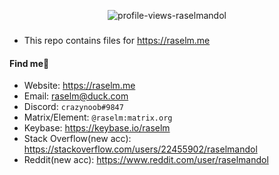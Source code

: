 <p align="center">
    <img src="https://count.getloli.com/get/@:raselmandol?theme=rule34" alt="profile-views-raselmandol">
</p>

###

* This repo contains files for https://raselm.me

#### Find me👀

* Website: <https://raselm.me>
* Email: <raselm@duck.com>
* Discord: `crazynoob#9847`
* Matrix/Element: `@raselm:matrix.org`
* Keybase: <https://keybase.io/raselm>
* Stack Overflow(new acc): <https://stackoverflow.com/users/22455902/raselmandol>
* Reddit(new acc): <https://www.reddit.com/user/raselmandol>